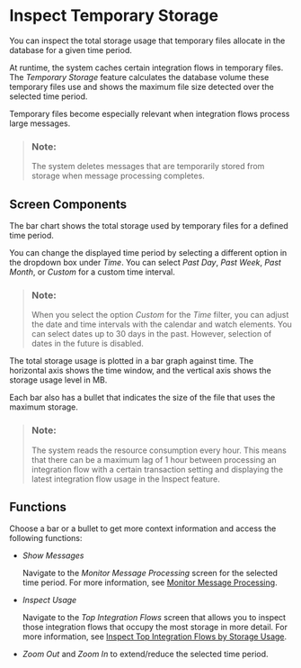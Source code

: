 <!-- loio7cdfaa73d9fd47c08acf27a9d9b2b2a1 -->

# Inspect Temporary Storage

You can inspect the total storage usage that temporary files allocate in the database for a given time period.

At runtime, the system caches certain integration flows in temporary files. The *Temporary Storage* feature calculates the database volume these temporary files use and shows the maximum file size detected over the selected time period.

Temporary files become especially relevant when integration flows process large messages.

> ### Note:  
> The system deletes messages that are temporarily stored from storage when message processing completes.



<a name="loio7cdfaa73d9fd47c08acf27a9d9b2b2a1__section_ufx_bp2_lcc"/>

## Screen Components

The bar chart shows the total storage used by temporary files for a defined time period.

You can change the displayed time period by selecting a different option in the dropdown box under *Time*. You can select *Past Day*, *Past Week*, *Past Month*, or *Custom* for a custom time interval.

> ### Note:  
> When you select the option *Custom* for the *Time* filter, you can adjust the date and time intervals with the calendar and watch elements. You can select dates up to 30 days in the past. However, selection of dates in the future is disabled.

The total storage usage is plotted in a bar graph against time. The horizontal axis shows the time window, and the vertical axis shows the storage usage level in MB.

Each bar also has a bullet that indicates the size of the file that uses the maximum storage.

> ### Note:  
> The system reads the resource consumption every hour. This means that there can be a maximum lag of 1 hour between processing an integration flow with a certain transaction setting and displaying the latest integration flow usage in the Inspect feature.



<a name="loio7cdfaa73d9fd47c08acf27a9d9b2b2a1__section_w44_zp2_lcc"/>

## Functions

Choose a bar or a bullet to get more context information and access the following functions:

-   *Show Messages*

    Navigate to the *Monitor Message Processing* screen for the selected time period. For more information, see [Monitor Message Processing](monitor-message-processing-314df3f.md).

-   *Inspect Usage*

    Navigate to the *Top Integration Flows* screen that allows you to inspect those integration flows that occupy the most storage in more detail. For more information, see [Inspect Top Integration Flows by Storage Usage](inspect-top-integration-flows-by-storage-usage-9183e3b.md).

-   *Zoom Out* and *Zoom In* to extend/reduce the selected time period. 


